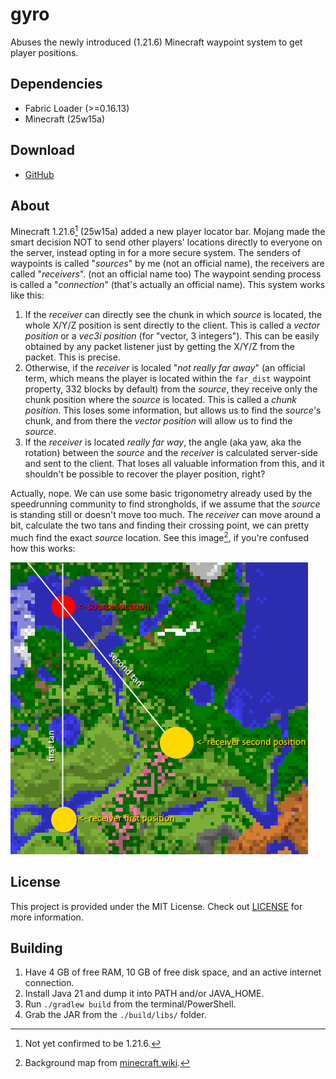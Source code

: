 # gyro

Abuses the newly introduced (1.21.6) Minecraft waypoint system to get player positions.

## Dependencies

- Fabric Loader (>=0.16.13)
- Minecraft (25w15a)

## Download

- [GitHub](https://github.com/VidTu/gyro/releases)

## About

Minecraft 1.21.6[^1] (25w15a) added a new player locator bar. Mojang made the smart decision NOT to send other players'
locations directly to everyone on the server, instead opting in for a more secure system. The senders of waypoints
is called "*sources*" by me (not an official name), the receivers are called "*receivers*". (not an official name too)
The waypoint sending process is called a "*connection*" (that's actually an official name). This system works like this:

1. If the *receiver* can directly see the chunk in which *source* is located, the whole X/Y/Z position is sent
   directly to the client. This is called a *vector position* or a *vec3i position* (for "vector, 3 integers").
   This can be easily obtained by any packet listener just by getting the X/Y/Z from the packet. This is precise.
2. Otherwise, if the *receiver* is localed "*not really far away*" (an official term, which means the player is located
   within the `far_dist` waypoint property, 332 blocks by default) from the *source*, they receive only the chunk
   position where the *source* is located. This is called a *chunk position*. This loses some information,
   but allows us to find the *source*'s chunk, and from there the *vector position* will allow us to find the *source*.
3. If the *receiver* is located *really far way*, the angle (aka yaw, aka the rotation) between the *source* and the
   *receiver* is calculated server-side and sent to the client. That loses all valuable information from this,
   and it shouldn't be possible to recover the player position, right?

Actually, nope. We can use some basic trigonometry already used by the speedrunning community to find strongholds,
if we assume that the *source* is standing still or doesn't move too much. The *receiver* can move around a bit,
calculate the two tans and finding their crossing point, we can pretty much find the exact *source* location.
See this image[^2], if you're confused how this works:

![illustration of two tans](taninfo.png)

[^1]: Not yet confirmed to be 1.21.6.
[^2]: Background map from [minecraft.wiki](https://minecraft.wiki/index.php?curid=122350).

## License

This project is provided under the MIT License.
Check out [LICENSE](https://github.com/VidTu/gyro/blob/main/LICENSE) for more information.

## Building

1. Have 4 GB of free RAM, 10 GB of free disk space, and an active internet connection.
2. Install Java 21 and dump it into PATH and/or JAVA_HOME.
3. Run `./gradlew build` from the terminal/PowerShell.
4. Grab the JAR from the `./build/libs/` folder.

